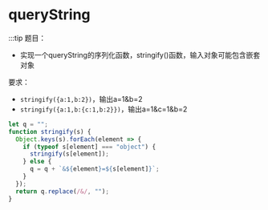 # queryString
:::tip
题目：
* 实现一个queryString的序列化函数，stringify()函数，输入对象可能包含嵌套对象  

要求：
* `stringify({a:1,b:2})`，输出a=1&b=2  
* `stringify({a:1,b:{c:1,b:2}})`，输出a=1&c=1&b=2

```js
let q = "";
function stringify(s) {
  Object.keys(s).forEach(element => {
    if (typeof s[element] === "object") {
      stringify(s[element]);
    } else {
      q = q + `&${element}=${s[element]}`;
    }
  });
  return q.replace(/&/, "");
}
```
